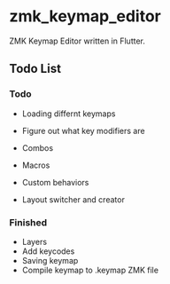 # zmk_keymap_editor
ZMK Keymap Editor written in Flutter.

## Todo List


### Todo
- Loading differnt keymaps

- Figure out what key modifiers are
- Combos
- Macros
- Custom behaviors
- Layout switcher and creator

### Finished
- Layers
- Add keycodes
- Saving keymap
- Compile keymap to .keymap ZMK file
